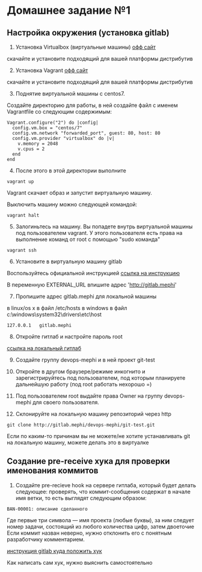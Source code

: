 # Домашнее задание №1

## Настройка окружения (установка gitlab)
1. Установка Virtualbox (виртуальные машины)
[офф сайт](https://www.virtualbox.org/wiki/Downloads)

скачайте и установите подходящий для вашей платформы дистрибутив

2. Установка Vagrant
[офф сайт](https://www.vagrantup.com)

скачайте и установите подходящий для вашей платформы дистрибутив

3. Поднятие виртуальной машины с centos7.

Создайте директорию для работы, в ней создайте файл с именем Vagrantfile со следующим содержимым:

```
Vagrant.configure("2") do |config|
  config.vm.box = "centos/7"
  config.vm.network "forwarded_port", guest: 80, host: 80
  config.vm.provider "virtualbox" do |v|
    v.memory = 2048
    v.cpus = 2
  end
end
```

4.  После этого в этой директории выполните

```
vagrant up
```

Vagrant скачает образ и запустит виртуальную машину.

Выключить машину можно следующей командой:
```
vagrant halt
```

5. Залогиньтесь на машину. Вы попадете внутрь виртуальной машины под пользователем vagrant. У этого пользователя есть права на выполнение команд от root с помощью "sudo команда"

```
vagrant ssh
```

6. Установите в виртуальную машину gitlab

Воспользуйтесь официальной инструкцией
[ссылка на инструкцию](https://about.gitlab.com/install/#centos-7)

В переменную EXTERNAL_URL впишите адрес 'http://gitlab.mephi'

7. Пропишите адрес gitlab.mephi для локальной машины

в linux/os x в файл /etc/hosts
в windows в файл c:\windows\system32\drivers\etc\host
```
127.0.0.1   gitlab.mephi
```

8. Откройте гитлаб и настройте пароль root

[ссылка на локальный гитлаб](http://gitlab.mephi)

9. Создайте группу devops-mephi и в ней проект git-test

10. Откройте в другом браузере/режиме инкогнито и зарегистрируйтесь под пользователем, под которым планируете дальнейшую работу (под root работать нехорошо =)

11. Под пользователем root выдайте права Owner на группу devops-mephi для своего пользователя.

12. Склонируйте на локальную машину репозиторий через http

```
git clone http://gitlab.mephi/devops-mephi/git-test.git
```
Если по каким-то причинам вы не можете/не хотите устанавливать git на локальную машину, можете делать это в виртуалке

## Создание pre-receive хука для проверки именования коммитов

1. Создайте pre-recieve hook на сервере гитлаба, который будет делать следующее:
проверять, что коммит-сообщения содержат в начале имя ветки, то есть выглядят следующим образом:
```
BAN-00001: описание сделанного
```
Где первые три символа — имя проекта (любые буквы), за ним следует номер задачи, состоящий из любого количества цифр, затем двоеточие
Если коммит назван неверно, нужно отклонить его с понятным разработчику комментарием.

[инструкция gitlab куда положить хук](https://docs.gitlab.com/ee/administration/custom_hooks.html)

Как написать сам хук, нужно выяснить самостоятельно
